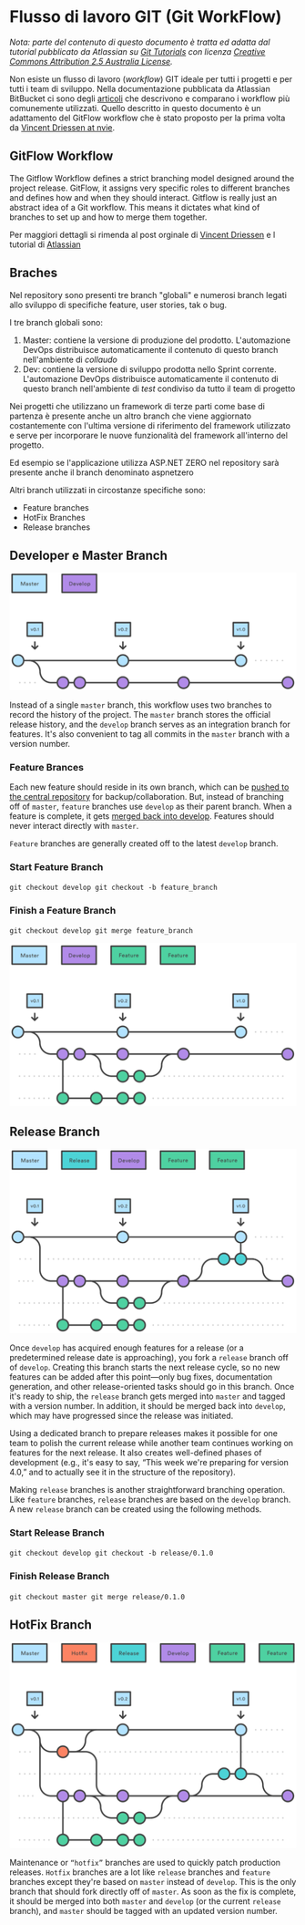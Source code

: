 # Flusso di lavoro GIT (Git WorkFlow)

*Nota: parte del contenuto di questo documento è tratta ed adatta dal tutorial pubblicato da Atlassian  su [Git Tutorials](https://www.atlassian.com/git/tutorials/comparing-workflows)  con licenza  [Creative Commons Attribution 2.5 Australia License](http://creativecommons.org/licenses/by/2.5/au/).*

Non esiste un flusso di lavoro (*workflow*) GIT ideale per tutti i progetti e per tutti i team di sviluppo.  Nella documentazione pubblicata da Atlassian BitBucket ci sono degli [articoli](https://www.atlassian.com/git/tutorials/comparing-workflows) che descrivono e comparano i workflow più comunemente utilizzati.  Quello descritto in questo documento è un adattamento del GitFlow workflow che è stato proposto per la prima volta da  [Vincent Driessen at nvie](http://nvie.com/posts/a-successful-git-branching-model/). 



## GitFlow Workflow

The Gitflow Workflow defines a strict branching model designed around the project release. GitFlow, it assigns very specific roles to different branches and defines how and when they should interact. Gitflow is really just an abstract idea of a Git workflow. This means it dictates what kind of branches to set up and how to merge them together. 

Per maggiori dettagli si rimenda al post orginale di [Vincent Driessen](http://nvie.com/posts/a-successful-git-branching-model/) e l tutorial di [Atlassian](https://www.atlassian.com/git/tutorials/comparing-workflows/gitflow-workflow)



## Braches

Nel repository sono presenti tre branch "globali" e numerosi branch legati allo sviluppo di specifiche feature, user stories, tak o bug.

I tre branch globali sono:

1. Master: contiene la versione di produzione del prodotto. L'automazione DevOps distribuisce automaticamente il contenuto di questo branch nell'ambiente di *collaudo*
1. Dev: contiene la versione di sviluppo prodotta nello Sprint corrente. L'automazione DevOps distribuisce automaticamente il contenuto di questo branch nell'ambiente di *test* condiviso da tutto il team di progetto

Nei progetti che utilizzano un framework di terze parti come base di partenza è presente anche un altro branch che viene aggiornato costantemente con l'ultima versione di riferimento del framework utilizzato e serve per incorporare le nuove funzionalità del framework all'interno del progetto.

Ed esempio se l'applicazione utilizza ASP.NET ZERO nel repository sarà presente anche il branch denominato aspnetzero

Altri branch utilizzati in circostanze specifiche sono:

- Feature branches
- HotFix Branches
- Release branches



## Developer e Master Branch

![Developer e Master branch](gitflow_developer-master.svg)



Instead of a single `master` branch, this workflow uses two branches to record the history of the project. The `master` branch stores the official release history, and the `develop` branch serves as an integration branch for features. It's also convenient to tag all commits in the `master` branch with a version number.

### Feature Brances

Each new feature should reside in its own branch, which can be [pushed to the central repository](https://www.atlassian.com/git/tutorials/syncing/git-push) for backup/collaboration. But, instead of branching off of `master`, `feature` branches use `develop` as their parent branch. When a feature is complete, it gets [merged back into develop](https://www.atlassian.com/git/tutorials/using-branches/git-merge). Features should never interact directly with `master`.

`Feature` branches are generally created off to the latest `develop` branch.

### Start Feature Branch

`git checkout develop git checkout -b feature_branch`

### Finish a Feature Branch

`git checkout develop git merge feature_branch`



![Feature Branches](gitflow_feature_branches.svg)

## Release Branch

![Release Branch](gitflow_release_branch.svg)

Once `develop` has acquired enough features for a release (or a predetermined release date is approaching), you fork a `release` branch off of `develop`. Creating this branch starts the next release cycle, so no new features can be added after this point—only bug fixes, documentation generation, and other release-oriented tasks should go in this branch. Once it's ready to ship, the `release` branch gets merged into `master` and tagged with a version number. In addition, it should be merged back into `develop`, which may have progressed since the release was initiated.

Using a dedicated branch to prepare releases makes it possible for one team to polish the current release while another team continues working on features for the next release. It also creates well-defined phases of development (e.g., it's easy to say, “This week we're preparing for version 4.0,” and to actually see it in the structure of the repository).

Making `release` branches is another straightforward branching operation. Like `feature` branches, `release` branches are based on the `develop` branch. A new `release` branch can be created using the following methods.

### Start Release Branch

`git checkout develop git checkout -b release/0.1.0`

### Finish Release Branch

`git checkout master git merge release/0.1.0`


## HotFix Branch

![Hot Fix](gitflow_hotfixe_branch.svg)

Maintenance or `“hotfix”` branches are used to quickly patch production releases. `Hotfix` branches are a lot like `release` branches and `feature` branches except they're based on `master` instead of `develop`. This is the only branch that should fork directly off of `master`. As soon as the fix is complete, it should be merged into both `master` and `develop` (or the current `release` branch), and `master` should be tagged with an updated version number.

